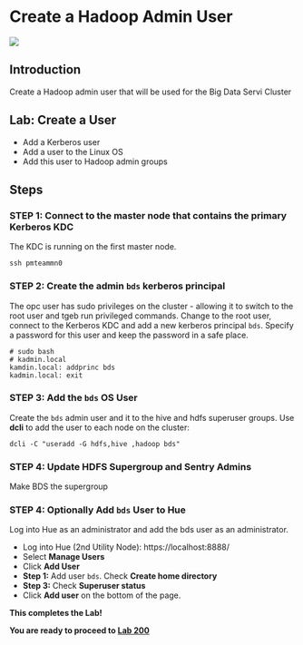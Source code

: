 # Create a Hadoop Admin User
  ![](images/100/Title-100.png)

## Introduction

Create a Hadoop admin user that will be used for the Big Data Servi Cluster

## Lab:  Create a User

* Add a Kerberos user
* Add a user to the Linux OS
* Add this user to Hadoop admin groups

## Steps

### **STEP 1:** Connect to the master node that contains the primary Kerberos KDC
The KDC is running on the first master node.

    ssh pmteammn0

### **STEP 2:** Create the admin `bds` kerberos principal
The opc user has sudo privileges on the cluster - allowing it to switch to the root user and tgeb run privileged commands.  Change to the root user, connect to the Kerberos KDC and add a new kerberos principal `bds`.  Specify a password for this user and keep the password in a safe place.

    # sudo bash
    # kadmin.local
    kamdin.local: addprinc bds
    kadmin.local: exit

### **STEP 3:** Add the `bds` OS User
Create the `bds` admin user and it to the hive and hdfs superuser groups.  Use **dcli** to add the user to each node on the cluster:

    dcli -C "useradd -G hdfs,hive ,hadoop bds"

### **STEP 4:** Update HDFS Supergroup and Sentry Admins
Make BDS the supergroup
### **STEP 4:** Optionally Add `bds` User to Hue
Log into Hue as an administrator and add the bds user as an administrator.

* Log into Hue (2nd Utility Node):  https://localhost:8888/
* Select **Manage Users**
* Click **Add User**
* **Step 1:** Add user `bds`.  Check **Create home directory**
* **Step 3:** Check **Superuser status**
* Click **Add user** on the bottom of the page.


**This completes the Lab!**

**You are ready to proceed to [Lab 200](LabGuide200.md)**
